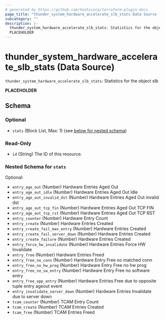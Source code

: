 ```yaml
---
# generated by https://github.com/hashicorp/terraform-plugin-docs
page_title: "thunder_system_hardware_accelerate_slb_stats Data Source - terraform-provider-thunder"
subcategory: ""
description: |-
  thunder_system_hardware_accelerate_slb_stats: Statistics for the object slb
  PLACEHOLDER
---
```


# thunder_system_hardware_accelerate_slb_stats (Data Source)

`thunder_system_hardware_accelerate_slb_stats`: Statistics for the object slb

__PLACEHOLDER__



<!-- schema generated by tfplugindocs -->
## Schema

### Optional

- `stats` (Block List, Max: 1) (see [below for nested schema](#nestedblock--stats))

### Read-Only

- `id` (String) The ID of this resource.

<a id="nestedblock--stats"></a>
### Nested Schema for `stats`

Optional:

- `entry_age_out` (Number) Hardware Entries Aged Out
- `entry_age_out_idle` (Number) Hardware Entries Aged Out Idle
- `entry_age_out_invalid_dst` (Number) Hardware Entries Aged Out invalid dst
- `entry_age_out_tcp_fin` (Number) Hardware Entries Aged Out TCP FIN
- `entry_age_out_tcp_rst` (Number) Hardware Entries Aged Out TCP RST
- `entry_counter` (Number) Hardware Entry Count
- `entry_create` (Number) Hardware Entries Created
- `entry_create_fail_max_entry` (Number) Hardware Entries Created
- `entry_create_fail_server_down` (Number) Hardware Entries Created
- `entry_create_failure` (Number) Hardware Entries Created
- `entry_force_hw_invalidate` (Number) Hardware Entries Force HW Invalidate
- `entry_free` (Number) Hardware Entries Freed
- `entry_free_no_conn` (Number) Hardware Entry Free no matched conn
- `entry_free_no_hw_prog` (Number) Hardware Entry Free no hw prog
- `entry_free_no_sw_entry` (Number) Hardware Entry Free no software entry
- `entry_free_opp_entry` (Number) Hardware Entries Free due to opposite tuple entry ageout event
- `entry_invalidate_server_down` (Number) Hardware Entries Invalidate due to server down
- `tcam_counter` (Number) TCAM Entry Count
- `tcam_create` (Number) TCAM Entries Created
- `tcam_free` (Number) TCAM Entries Freed


